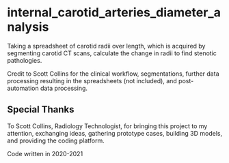 # internal_carotid_arteries_diameter_analysis  
Taking a spreadsheet of carotid radii over length, which is acquired by segmenting carotid CT scans, calculate the change in radii to find stenotic pathologies.  
  
Credit to Scott Collins for the clinical workflow, segmentations, further data processing resulting in the spreadsheets (not included), and post-automation data processing.  
  

## Special Thanks  
To Scott Collins, Radiology Technologist, for bringing this project to my attention, exchanging ideas, gathering prototype cases, building 3D models, and providing the coding platform. 

Code written in 2020-2021  

